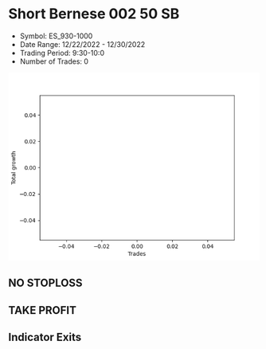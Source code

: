 # Short Bernese 002 50 SB 
- Symbol: ES_930-1000
- Date Range: 12/22/2022 - 12/30/2022
- Trading Period: 9:30-10:0
- Number of Trades: 0

![Plot](ShortBernese00250SBES_930-1000.png)
## NO STOPLOSS














## TAKE PROFIT











## Indicator Exits

